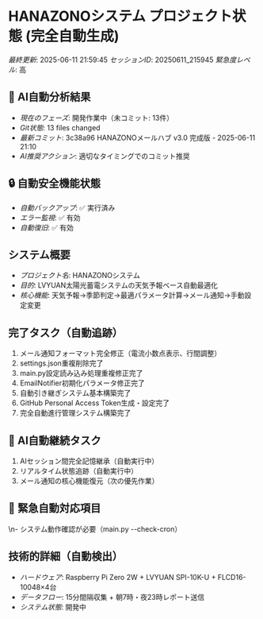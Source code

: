 # HANAZONOシステム プロジェクト状態 (完全自動生成)

*最終更新*: 2025-06-11 21:59:45
*セッションID*: 20250611_215945
*緊急度レベル*: 高

## 🤖 AI自動分析結果
- *現在のフェーズ*: 開発作業中（未コミット: 13件）
- *Git状態*: 13 files changed
- *最新コミット*: 3c38a96 HANAZONOメールハブ v3.0 完成版 - 2025-06-11 21:10
- *AI推奨アクション*: 適切なタイミングでのコミット推奨

## 🔒 自動安全機能状態
- *自動バックアップ*: ✅ 実行済み
- *エラー監視*: ✅ 有効
- *自動復旧*: ✅ 有効

## システム概要
- *プロジェクト名*: HANAZONOシステム
- *目的*: LVYUAN太陽光蓄電システムの天気予報ベース自動最適化
- *核心機能*: 天気予報→季節判定→最適パラメータ計算→メール通知→手動設定変更

## 完了タスク（自動追跡）
1. メール通知フォーマット完全修正（電流小数点表示、行間調整）
2. settings.json重複削除完了
3. main.py設定読み込み処理重複修正完了
4. EmailNotifier初期化パラメータ修正完了
5. 自動引き継ぎシステム基本構築完了
6. GitHub Personal Access Token生成・設定完了
7. 完全自動進行管理システム構築完了

## 🎯 AI自動継続タスク
1. AIセッション間完全記憶継承（自動実行中）
2. リアルタイム状態追跡（自動実行中）
3. メール通知の核心機能復元（次の優先作業）

## 🚨 緊急自動対応項目
\n- システム動作確認が必要（main.py --check-cron）

## 技術的詳細（自動検出）
- *ハードウェア*: Raspberry Pi Zero 2W + LVYUAN SPI-10K-U + FLCD16-10048×4台
- *データフロー*: 15分間隔収集 + 朝7時・夜23時レポート送信
- *システム状態*: 開発中
